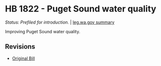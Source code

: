 # HB 1822 - Puget Sound water quality
*Status: Prefiled for introduction.* | [leg.wa.gov summary](https://app.leg.wa.gov/billsummary?BillNumber=1822&Year=2021)

Improving Puget Sound water quality.

## Revisions
* [Original Bill](1/)